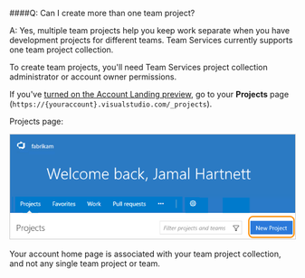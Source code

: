 ####Q:	Can I create more than one team project?

A:	Yes, multiple team projects help you keep work separate when 
you have development projects for different teams. 
Team Services currently supports one team project collection.

To create team projects, you'll need Team Services 
project collection administrator or account owner permissions. 

If you've [turned on the Account Landing preview](../connect/account-home-pages.md), 
go to your **Projects** page (```https://{youraccount}.visualstudio.com/_projects```).

Projects page:

<img alt="From your Projects page, create more team projects" src="./_img/create-new-project-account-home.png" style="border: 1px solid #CCCCCC" />

Your account home page is associated with your team project collection, and not any single team project or team. 
